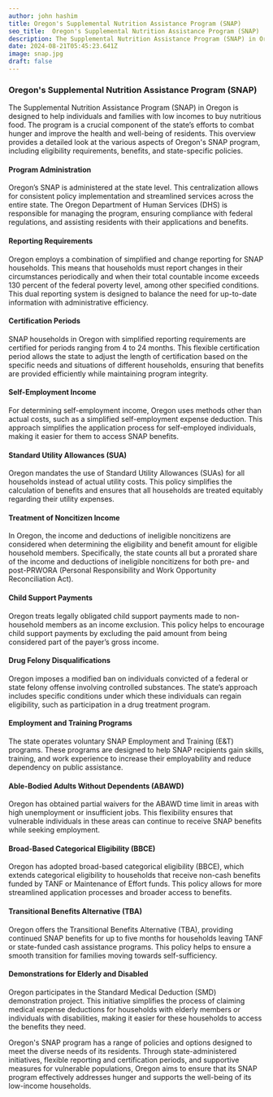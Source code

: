 ```yaml
---
author: john hashim
title: Oregon's Supplemental Nutrition Assistance Program (SNAP)
seo_title:  Oregon's Supplemental Nutrition Assistance Program (SNAP)
description: The Supplemental Nutrition Assistance Program (SNAP) in Oregon is designed to help individuals and families with low incomes to buy nutritious food. The program is a crucial component of the state’s efforts to combat hunger and improve the health and well-being of residents.
date: 2024-08-21T05:45:23.641Z
image: snap.jpg
draft: false
---
```

### Oregon's Supplemental Nutrition Assistance Program (SNAP)

The Supplemental Nutrition Assistance Program (SNAP) in Oregon is designed to help individuals and families with low incomes to buy nutritious food. The program is a crucial component of the state’s efforts to combat hunger and improve the health and well-being of residents. This overview provides a detailed look at the various aspects of Oregon's SNAP program, including eligibility requirements, benefits, and state-specific policies.

#### Program Administration
Oregon’s SNAP is administered at the state level. This centralization allows for consistent policy implementation and streamlined services across the entire state. The Oregon Department of Human Services (DHS) is responsible for managing the program, ensuring compliance with federal regulations, and assisting residents with their applications and benefits.

#### Reporting Requirements
Oregon employs a combination of simplified and change reporting for SNAP households. This means that households must report changes in their circumstances periodically and when their total countable income exceeds 130 percent of the federal poverty level, among other specified conditions. This dual reporting system is designed to balance the need for up-to-date information with administrative efficiency.

#### Certification Periods
SNAP households in Oregon with simplified reporting requirements are certified for periods ranging from 4 to 24 months. This flexible certification period allows the state to adjust the length of certification based on the specific needs and situations of different households, ensuring that benefits are provided efficiently while maintaining program integrity.

#### Self-Employment Income
For determining self-employment income, Oregon uses methods other than actual costs, such as a simplified self-employment expense deduction. This approach simplifies the application process for self-employed individuals, making it easier for them to access SNAP benefits.

#### Standard Utility Allowances (SUA)
Oregon mandates the use of Standard Utility Allowances (SUAs) for all households instead of actual utility costs. This policy simplifies the calculation of benefits and ensures that all households are treated equitably regarding their utility expenses.

#### Treatment of Noncitizen Income
In Oregon, the income and deductions of ineligible noncitizens are considered when determining the eligibility and benefit amount for eligible household members. Specifically, the state counts all but a prorated share of the income and deductions of ineligible noncitizens for both pre- and post-PRWORA (Personal Responsibility and Work Opportunity Reconciliation Act).

#### Child Support Payments
Oregon treats legally obligated child support payments made to non-household members as an income exclusion. This policy helps to encourage child support payments by excluding the paid amount from being considered part of the payer’s gross income.

#### Drug Felony Disqualifications
Oregon imposes a modified ban on individuals convicted of a federal or state felony offense involving controlled substances. The state’s approach includes specific conditions under which these individuals can regain eligibility, such as participation in a drug treatment program.

#### Employment and Training Programs
The state operates voluntary SNAP Employment and Training (E&T) programs. These programs are designed to help SNAP recipients gain skills, training, and work experience to increase their employability and reduce dependency on public assistance.

#### Able-Bodied Adults Without Dependents (ABAWD)
Oregon has obtained partial waivers for the ABAWD time limit in areas with high unemployment or insufficient jobs. This flexibility ensures that vulnerable individuals in these areas can continue to receive SNAP benefits while seeking employment.

#### Broad-Based Categorical Eligibility (BBCE)
Oregon has adopted broad-based categorical eligibility (BBCE), which extends categorical eligibility to households that receive non-cash benefits funded by TANF or Maintenance of Effort funds. This policy allows for more streamlined application processes and broader access to benefits.

#### Transitional Benefits Alternative (TBA)
Oregon offers the Transitional Benefits Alternative (TBA), providing continued SNAP benefits for up to five months for households leaving TANF or state-funded cash assistance programs. This policy helps to ensure a smooth transition for families moving towards self-sufficiency.

#### Demonstrations for Elderly and Disabled
Oregon participates in the Standard Medical Deduction (SMD) demonstration project. This initiative simplifies the process of claiming medical expense deductions for households with elderly members or individuals with disabilities, making it easier for these households to access the benefits they need.

Oregon's SNAP program has a range of policies and options designed to meet the diverse needs of its residents. Through state-administered initiatives, flexible reporting and certification periods, and supportive measures for vulnerable populations, Oregon aims to ensure that its SNAP program effectively addresses hunger and supports the well-being of its low-income households.
